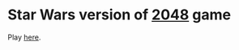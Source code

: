 Star Wars version of [2048](http://gabrielecirulli.github.io/2048/) game
========================================================================

Play [here](http://0x0800.github.io/2048-STARWARS/).